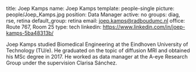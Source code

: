 title: Joep Kamps
name: Joep Kamps
template: people-single
picture: people/Joep_Kamps.jpg
position: Data Manager
active: no
groups: diag, rse, retina
default_group: retina
email:  joep.kamps@radboudumc.nl
office: Route 767, Room 25
type: tech
linkedin: https://www.linkedin.com/in/joep-kamps-5ba48313b/

Joep Kamps studied Biomedical Engineering at the Eindhoven University of Technology (TU/e). He graduated on the topic of diffusion MRI and obtained his MSc degree in 2017. He worked as data manager at the A-eye Research Group under the supervision Clarisa Sánchez.
